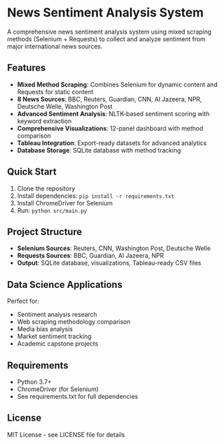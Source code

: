 # News Sentiment Analysis System

A comprehensive news sentiment analysis system using mixed scraping methods (Selenium + Requests) to collect and analyze sentiment from major international news sources.

## Features

- **Mixed Method Scraping**: Combines Selenium for dynamic content and Requests for static content
- **8 News Sources**: BBC, Reuters, Guardian, CNN, Al Jazeera, NPR, Deutsche Welle, Washington Post  
- **Advanced Sentiment Analysis**: NLTK-based sentiment scoring with keyword extraction
- **Comprehensive Visualizations**: 12-panel dashboard with method comparison
- **Tableau Integration**: Export-ready datasets for advanced analytics
- **Database Storage**: SQLite database with method tracking

## Quick Start

1. Clone the repository
2. Install dependencies: `pip install -r requirements.txt`
3. Install ChromeDriver for Selenium
4. Run: `python src/main.py`

## Project Structure

- **Selenium Sources**: Reuters, CNN, Washington Post, Deutsche Welle
- **Requests Sources**: BBC, Guardian, Al Jazeera, NPR
- **Output**: SQLite database, visualizations, Tableau-ready CSV files

## Data Science Applications

Perfect for:
- Sentiment analysis research
- Web scraping methodology comparison
- Media bias analysis
- Market sentiment tracking
- Academic capstone projects

## Requirements

- Python 3.7+
- ChromeDriver (for Selenium)
- See requirements.txt for full dependencies

## License

MIT License - see LICENSE file for details
